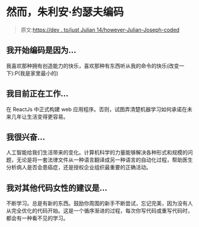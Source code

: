 # 然而，朱利安·约瑟夫编码

> 原文:[https://dev . to/just Julian 14/however-Julian-Joseph-coded](https://dev.to/justjulian14/nevertheless-julian-joseph-coded)

## 我开始编码是因为...

我喜欢那种拥有创造能力的快乐，喜欢那种有东西听从我的命令的快乐(改变一下):P(我是家里最小的)

## 我目前正在工作...

在 ReactJs 中正式构建 web 应用程序。否则，试图弄清楚机器学习如何承诺在未来几年让生活变得更容易。

## 我很兴奋...

人工智能给我们生活带来的变化。计算机科学的力量能够解决各种形式和规模的问题，无论是将一套法律文件从一种语言翻译成另一种语言的自动化过程，帮助医生分析病人是否会患癌症，还是授权企业组织最重要的正确活动。

## 我对其他代码女性的建议是...

不断学习。总是有新的东西。鼓励你周围的新手不断尝试，忘记完美，因为没有人从完全优化的代码开始。这是一个循序渐进的过程，每次你写代码或重写代码时，都会有一种看不见的学习。